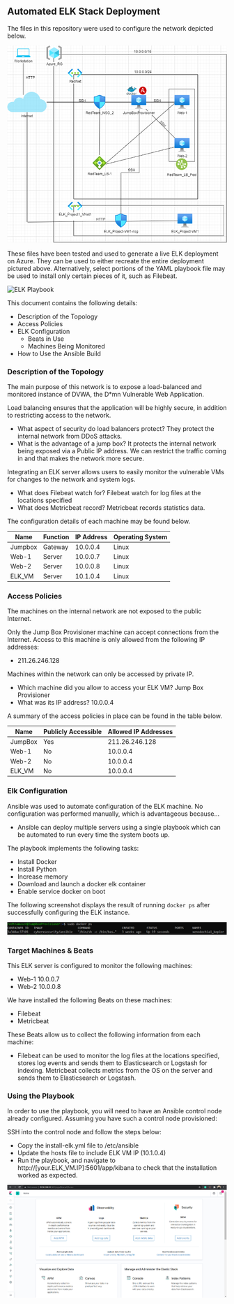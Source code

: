 ## Automated ELK Stack Deployment

The files in this repository were used to configure the network depicted below.

![ELK Deployment](Diagrams/01_ELK_Stack_Deployment.png.png)

These files have been tested and used to generate a live ELK deployment on Azure. They can be used to either recreate the entire deployment pictured above. Alternatively, select portions of the YAML playbook file may be used to install only certain pieces of it, such as Filebeat.

 ![ELK Playbook](Ansible/install-elk-playbook.yml)

This document contains the following details:
- Description of the Topology
- Access Policies
- ELK Configuration
  - Beats in Use
  - Machines Being Monitored
- How to Use the Ansible Build


### Description of the Topology

The main purpose of this network is to expose a load-balanced and monitored instance of DVWA, the D*mn Vulnerable Web Application.

Load balancing ensures that the application will be highly secure, in addition to restricting access to the network.
- What aspect of security do load balancers protect? 
They protect the internal network from DDoS attacks.
- What is the advantage of a jump box?
It protects the internal network being exposed via a Public IP address. We can restrict the traffic coming in and that makes the network more secure.

Integrating an ELK server allows users to easily monitor the vulnerable VMs for changes to the network and system logs.
- What does Filebeat watch for?
Filebeat watch for log files at the locations specified
- What does Metricbeat record?
Metricbeat records statistics data.

The configuration details of each machine may be found below.

| Name    | Function | IP Address | Operating System |
|---------|----------|------------|------------------|
| Jumpbox | Gateway  | 10.0.0.4   | Linux            |
| Web-1   | Server   | 10.0.0.7   | Linux            |
| Web-2   | Server   | 10.0.0.8   | Linux            |
| ELK_VM  | Server   | 10.1.0.4   | Linux            |

### Access Policies

The machines on the internal network are not exposed to the public Internet. 

Only the Jump Box Provisioner machine can accept connections from the Internet. Access to this machine is only allowed from the following IP addresses:
- 211.26.246.128

Machines within the network can only be accessed by private IP.
- Which machine did you allow to access your ELK VM? 
Jump Box Provisioner
- What was its IP address? 
10.0.0.4

A summary of the access policies in place can be found in the table below.

| Name    | Publicly Accessible | Allowed IP Addresses |
|---------|---------------------|----------------------|
| JumpBox | Yes                 | 211.26.246.128       |
| Web-1   | No                  | 10.0.0.4             |
| Web-2   | No                  | 10.0.0.4             |
| ELK_VM  | No                  | 10.0.0.4             |

### Elk Configuration

Ansible was used to automate configuration of the ELK machine. No configuration was performed manually, which is advantageous because...
- Ansible can deploy multiple servers using a single playbook which can be automated to run every time the system boots up.

The playbook implements the following tasks:
- Install Docker
- Install Python
- Increase memory
- Download and launch a docker elk container
- Enable service docker on boot

The following screenshot displays the result of running `docker ps` after successfully configuring the ELK instance.

![docker ps](Images/docker_ps_output.png)

### Target Machines & Beats
This ELK server is configured to monitor the following machines:
- Web-1 10.0.0.7
- Web-2 10.0.0.8

We have installed the following Beats on these machines:
- Filebeat
- Metricbeat

These Beats allow us to collect the following information from each machine:
- Filebeat can be used to monitor the log files at the locations specified, stores log events and sends them to Elasticsearch or Logstash for indexing. Metricbeat collects metrics from the OS on the server and sends them to Elasticsearch or Logstash.

### Using the Playbook
In order to use the playbook, you will need to have an Ansible control node already configured. Assuming you have such a control node provisioned: 

SSH into the control node and follow the steps below:
- Copy the install-elk.yml file to /etc/ansible 
- Update the hosts file to include ELK VM IP (10.1.0.4)
- Run the playbook, and navigate to http://[your.ELK_VM.IP]:5601/app/kibana to check that the installation worked as expected.

![Kibana](Images/kibana.png)

